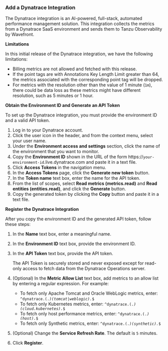 ### Add a Dynatrace Integration

The Dynatrace integration is an AI-powered, full-stack, automated performance management solution. This integration collects the metrics from a Dynatrace SaaS environment and sends them to Tanzu Observability by Wavefront.

**Limitations**

In this initial release of the Dynatrace integration, we have the following limitations:

* Billing metrics are not allowed and fetched with this release.
* If the point tags are with Annotations Key Length Limit greater than 64, the metrics associated with the corresponding point tag will be dropped.
* For metrics with the resolution other than the value of 1 minute (`1m`), there could be data loss as these metrics might have different resolution, such as 5 minutes or 1 hour.


**Obtain the Environment ID and Generate an API Token**

To set up the Dynatrace integration, you must provide the environment ID and a valid API token. 

1. Log in to your Dynatrace account.
2. Click the user icon in the header, and from the context menu, select your user name.
3. Under the **Environment access and settings** section, click the name of the environment that you want to monitor.
4. Copy the **Environment ID** shown in the URL of the form https://<code>your-environment-id</code>.live.dynatrace.com and paste it in a text file. 
5. Click **Access Tokens** in the navigation menu.
6. In the **Access Tokens** page, click the **Generate new token** button.
7. In the **Token name** text box, enter the name for the API token.
8. From the list of scopes, select **Read metrics (metrics.read)** and **Read entities (entities.read)**, and click the **Generate** button.
9. Copy the generated token by clicking the **Copy** button and paste it in a text file.

**Register the Dynatrace Integration**

After you copy the environment ID and the generated API token, follow these steps:

1. In the **Name** text box, enter a meaningful name.
2. In the **Environment ID** text box, provide the environment ID.
3. In the **API Token** text box, provide the API token.
  
   The API Token is securely stored and never exposed except for read-only access to fetch data from the Dynatrace Operations server.
   
4. (Optional) In the **Metric Allow List** text box, add metrics to an allow list by entering a regular expression. For example:
    * To fetch only Apache Tomcat and Oracle WebLogic metrics, enter: <code>^dynatrace.(.*)(tomcat|weblogic).*$</code>
    * To fetch only Kubernetes metrics, enter: <code>^dynatrace.(.*)(cloud.kubernetes).*$</code>
    * To fetch only host performance metrics, enter: <code>^dynatrace.(.*)(host).*$</code>
    * To fetch only Synthetic metrics, enter: <code>^dynatrace.(.*)(synthetic).*$</code>
5. (Optional) Change the **Service Refresh Rate**. The default is `5` minutes.
6. Click **Register**.

